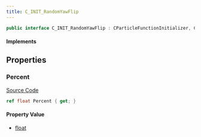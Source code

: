 ```yaml
---
title: C_INIT_RandomYawFlip
---
```


```csharp
public interface C_INIT_RandomYawFlip : CParticleFunctionInitializer, CParticleFunction, ISchemaClass<CParticleFunction>, ISchemaClass<CParticleFunctionInitializer>, ISchemaClass<C_INIT_RandomYawFlip>, ISchemaField, ISchemaClass, INativeHandle
```

#### Implements

## Properties

### Percent

[Source Code](https://github.com/swiftly-solution/swiftlys2/blob/beta/managed/src/SwiftlyS2.Generated/Schemas/Interfaces/C_INIT_RandomYawFlip.cs#L16)

```csharp
ref float Percent { get; }
```

#### Property Value

- [float](https://learn.microsoft.com/dotnet/api/system.single)

